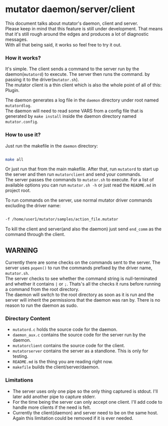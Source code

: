 # mutator daemon/server/client

This document talks about mutator's daemon, client and server.<br/>
Please keep in mind that this feature is still under development. That means that it's still rough around the edges and produces a lot of diagnostic messages.<br/>
With all that being said, it works so feel free to try it out.<br/>

### How it works?

It's simple. The client sends a command to the server run by the daemon(`mutatord`) to execute. The server then runs the command. by passing it to the driver(`mutator.sh`).<br/>
The mutator client is a thin client which is also the whole point of all of this: Plugin.<br/>

The daemon generates a log file in the `daemon` directory under root named `mutatordlog`.<br/>
The daemon will need to read some VARS from a config file that is generated by `make install` inside the daemon directory named `mutator.config`.<br/>

### How to use it?

Just run the makefile in the `daemon` directory:<br/>

```bash

make all

```

Or just run that from the main makefile. After that, run `mutatord` to start up the server and then run `mutatorclient` and send your commands.<br/>
The server passes the commands to `mutator.sh` to execute. For a list of available options you can run `mutator.sh -h` or just read the `README.md` in project root.<br/>

To run commands on the server, use normal mutator driver commands excluding the driver name:<br/>

```bash

-f /home/user1/mutator/samples/action_file.mutator

```


To kill the client and server(and also the daemon) just send `end_comm` as the command through the client.<br/>

## WARNING

Currently there are some checks on the commands sent to the server. The server uses `popen()` to run the commands prefixed by the driver name, `mutator.sh`.<br/>
The server checks to see whether the command string is null-terminated and whether it contains `|` or `;`. Thats's all the checks it runs before running a command from the root directory.<br/>
The daemon will switch to the root directory as soon as it is run and the server will inherit the permissions that the daemon was ran by. There is no reason to run the daemon as sudo.<br/>

### Directory Content

* `mutatord.c` holds the source code for the daemon.<br/>
* `daemon_aux.c` contains the source code for the server run by the daemon.<br/>
* `mutatorclient` contains the source code for the client.<br/>
* `mutatorserver` contains the server as a standlone. This is only for testing.<br/>
* `README.md` is the thing you are reading right now.<br/>
* `makefile` builds the client/server/daemon.<br/>

### Limitations

* The server uses only one pipe so the only thing captured is stdout. I'll later add another pipe to capture stderr.<br/>
* For the time being the server can only accept one client. I'll add code to handle more clients if the need is felt.<br/>
* Currently the client(daemon) and server need to be on the same host. Again this limitation could be removed if it is ever needed.<br/>
